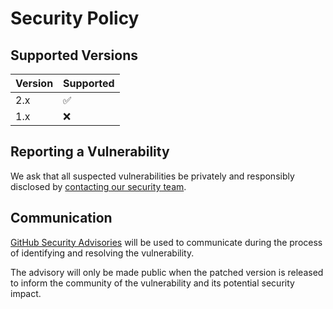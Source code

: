 # Security Policy

## Supported Versions

| Version | Supported          |
| ------- | ------------------ |
| 2.x     | :white_check_mark: |
| 1.x     | :x:                |

## Reporting a Vulnerability

We ask that all suspected vulnerabilities be privately and responsibly disclosed by [contacting our security team](mailto:security@amazee.io).

## Communication

[GitHub Security Advisories](https://github.com/uselagoon/lagoon/security/advisories) will be used to communicate during the process of identifying and resolving the vulnerability.

The advisory will only be made public when the patched version is released to inform the community of the vulnerability and its potential security impact.
